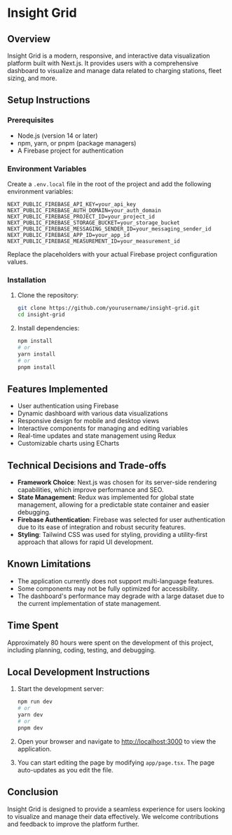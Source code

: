 # Insight Grid

## Overview

Insight Grid is a modern, responsive, and interactive data visualization platform built with Next.js. It provides users with a comprehensive dashboard to visualize and manage data related to charging stations, fleet sizing, and more.

## Setup Instructions

### Prerequisites

- Node.js (version 14 or later)
- npm, yarn, or pnpm (package managers)
- A Firebase project for authentication

### Environment Variables

Create a `.env.local` file in the root of the project and add the following environment variables:

```
NEXT_PUBLIC_FIREBASE_API_KEY=your_api_key
NEXT_PUBLIC_FIREBASE_AUTH_DOMAIN=your_auth_domain
NEXT_PUBLIC_FIREBASE_PROJECT_ID=your_project_id
NEXT_PUBLIC_FIREBASE_STORAGE_BUCKET=your_storage_bucket
NEXT_PUBLIC_FIREBASE_MESSAGING_SENDER_ID=your_messaging_sender_id
NEXT_PUBLIC_FIREBASE_APP_ID=your_app_id
NEXT_PUBLIC_FIREBASE_MEASUREMENT_ID=your_measurement_id
```

Replace the placeholders with your actual Firebase project configuration values.

### Installation

1. Clone the repository:

   ```bash
   git clone https://github.com/yourusername/insight-grid.git
   cd insight-grid
   ```

2. Install dependencies:
   ```bash
   npm install
   # or
   yarn install
   # or
   pnpm install
   ```

## Features Implemented

- User authentication using Firebase
- Dynamic dashboard with various data visualizations
- Responsive design for mobile and desktop views
- Interactive components for managing and editing variables
- Real-time updates and state management using Redux
- Customizable charts using ECharts

## Technical Decisions and Trade-offs

- **Framework Choice**: Next.js was chosen for its server-side rendering capabilities, which improve performance and SEO.
- **State Management**: Redux was implemented for global state management, allowing for a predictable state container and easier debugging.
- **Firebase Authentication**: Firebase was selected for user authentication due to its ease of integration and robust security features.
- **Styling**: Tailwind CSS was used for styling, providing a utility-first approach that allows for rapid UI development.

## Known Limitations

- The application currently does not support multi-language features.
- Some components may not be fully optimized for accessibility.
- The dashboard's performance may degrade with a large dataset due to the current implementation of state management.

## Time Spent

Approximately 80 hours were spent on the development of this project, including planning, coding, testing, and debugging.

## Local Development Instructions

1. Start the development server:

   ```bash
   npm run dev
   # or
   yarn dev
   # or
   pnpm dev
   ```

2. Open your browser and navigate to [http://localhost:3000](http://localhost:3000) to view the application.

3. You can start editing the page by modifying `app/page.tsx`. The page auto-updates as you edit the file.

## Conclusion

Insight Grid is designed to provide a seamless experience for users looking to visualize and manage their data effectively. We welcome contributions and feedback to improve the platform further.
